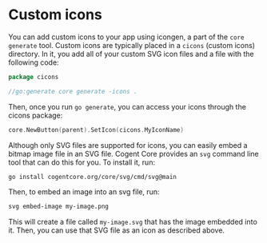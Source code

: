 # Custom icons

You can add custom icons to your app using icongen, a part of the `core generate` tool. Custom icons are typically placed in a `cicons` (custom icons) directory. In it, you add all of your custom SVG icon files and a file with the following code:

```go
package cicons

//go:generate core generate -icons .
```

Then, once you run `go generate`, you can access your icons through the cicons package:

```go
core.NewButton(parent).SetIcon(cicons.MyIconName)
```

Although only SVG files are supported for icons, you can easily embed a bitmap image file in an SVG file. Cogent Core provides an `svg` command line tool that can do this for you. To install it, run:

```sh
go install cogentcore.org/core/svg/cmd/svg@main
```

Then, to embed an image into an svg file, run:

```sh
svg embed-image my-image.png
```

This will create a file called `my-image.svg` that has the image embedded into it. Then, you can use that SVG file as an icon as described above.

